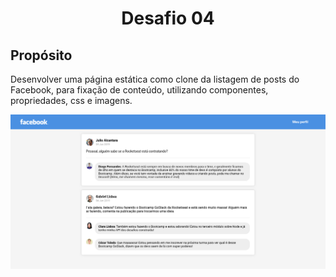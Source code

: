 <h1 align=center>Desafio 04</h1>

<h2>Propósito</h2>
<p>Desenvolver uma página estática como clone da listagem de posts do Facebook, para fixação de conteúdo, utilizando componentes, propriedades, css e imagens.</p>

<img src=".github/example.png" alt="final">
